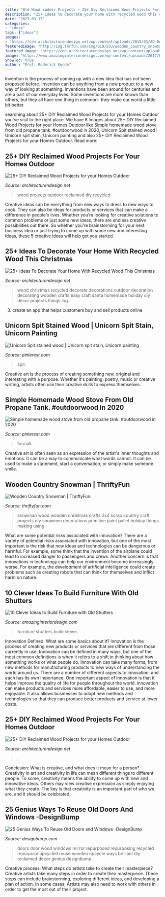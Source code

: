 ```yaml
---
title: "Old Wood Ladder Projects ~ 25+ Diy Reclaimed Wood Projects For Your Homes Outdoor"
description: "25+ ideas to decorate your home with recycled wood this christmas"
date: "2023-09-17"
categories:
- "ideas"
tags: ["ideas"]
images:
- "https://cdn.architecturendesign.net/wp-content/uploads/2015/05/AD-Outdoor-Reclaimed-Wood-Projects-21.jpg"
featuredImage: "http://img.thrfun.com/img/019/503/wooden_country_snowman_l8.jpg"
featured_image: "https://cdn.architecturendesign.net/wp-content/uploads/2015/05/AD-Outdoor-Reclaimed-Wood-Projects-21.jpg"
image: "https://www.amazinginteriordesign.com/wp-content/uploads/2017/07/10-Clever-Ideas-to-Build-Furniture-with-Old-Shutters-fi.jpg"
ShowToc: true
author: "Prof. Roderick Kunde"
---
```



Invention is the process of coming up with a new idea that has not been proposed before. Invention can be anything from a new product to a new way of looking at something. Inventions have been around for centuries and are a part of our everyday lives. Some inventions are more known than others, but they all have one thing in common- they make our world a little bit better.

	

		
searching about 25+ DIY Reclaimed Wood Projects for your Homes Outdoor you've visit to the right place. We have 8 Images about 25+ DIY Reclaimed Wood Projects for your Homes Outdoor like Simple homemade wood stove from old propane tank. #outdoorwood in 2020, Unicorn Spit stained wood | Unicorn spit stain, Unicorn painting and also 25+ DIY Reclaimed Wood Projects for your Homes Outdoor. Read more:
		
    
## 25+ DIY Reclaimed Wood Projects For Your Homes Outdoor

<img loading=lazy src="http://cdn.architecturendesign.net/wp-content/uploads/2015/05/AD-Outdoor-Reclaimed-Wood-Projects-23.jpg" onerror="this.onerror=null;this.src='https://tse4.mm.bing.net/th?id=OIP.FXp5tTQw-JikXafP_vPTzgHaOd&amp;pid=15.1';" alt="25+ DIY Reclaimed Wood Projects for your Homes Outdoor">

_Source: architecturendesign.net_

>wood projects outdoor reclaimed diy recycled. 

	

Creative ideas can be everything from new ways to dress to new ways to cook. They can also be ideas for products or services that can make a difference in people's lives. Whether you're looking for creative solutions to common problems or just some new ideas, there are endless creative possibilities out there. So whether you're brainstorming for your next business idea or just trying to come up with some new and interesting ideas, these 5 creative ideas will help get you started.

    
## 25+ Ideas To Decorate Your Home With Recycled Wood This Christmas

<img loading=lazy src="http://cdn.architecturendesign.net/wp-content/uploads/2015/12/AD-Ideas-To-Decorate-Your-Home-With-Recycled-Wood-This-07.jpg" onerror="this.onerror=null;this.src='https://tse3.mm.bing.net/th?id=OIP.inxbygnc2H6XsgRyXn9qrQAAAA&amp;pid=15.1';" alt="25+ Ideas To Decorate Your Home With Recycled Wood This Christmas">

_Source: architecturendesign.net_

>wood christmas recycled decorate decorations outdoor decoration decorating wooden crafts easy craft santa homemade holiday diy decor projects things log. 

	

3. create an app that helps customers buy and sell products online 

    
## Unicorn Spit Stained Wood | Unicorn Spit Stain, Unicorn Painting

<img loading=lazy src="https://i.pinimg.com/736x/03/db/36/03db3607b9eeb1726e2968acb43116bd.jpg" onerror="this.onerror=null;this.src='https://tse1.mm.bing.net/th?id=OIP.GExhKTXlzkv6Yb8jqxbfdAHaLp&amp;pid=15.1';" alt="Unicorn Spit stained wood | Unicorn spit stain, Unicorn painting">

_Source: pinterest.com_

>spit. 

	

Creative art is the process of creating something new, original and interesting with a purpose. Whether it's painting, poetry, music or creative writing, artists often use their creative skills to express themselves.

    
## Simple Homemade Wood Stove From Old Propane Tank. #outdoorwood In 2020

<img loading=lazy src="https://i.pinimg.com/736x/5d/e3/7e/5de37e56fa554137162c6f18c3998a79.jpg" onerror="this.onerror=null;this.src='https://tse4.mm.bing.net/th?id=OIP.nvFv07VmXgExma4o6IhMzAHaJ3&amp;pid=15.1';" alt="Simple homemade wood stove from old propane tank. #outdoorwood in 2020">

_Source: pinterest.com_

>farmall. 

	

Creative art is often seen as an expression of the artist's inner thoughts and emotions. It can be a way to communicate what words cannot. It can be used to make a statement, start a conversation, or simply make someone smile.

    
## Wooden Country Snowman | ThriftyFun

<img loading=lazy src="http://img.thrfun.com/img/019/503/wooden_country_snowman_l8.jpg" onerror="this.onerror=null;this.src='https://tse4.mm.bing.net/th?id=OIP.0cFIJ7Y1ZiqoUwSceM8CuAAAAA&amp;pid=15.1';" alt="Wooden Country Snowman | ThriftyFun">

_Source: thriftyfun.com_

>snowman wood wooden christmas crafts 2x4 scrap country craft projects diy snowmen decorations primitive paint pallet holiday things making using. 

	

What are some potential risks associated with innovation?
There are a variety of potential risks associated with innovation, but one of the most important is the risk that new ideas and technologies can be dangerous or harmful. For example, some think that the invention of the airplane could lead to increased danger to passengers and crews. Another concern is that innovations in technology can help our environment become increasingly worse. For example, the development of artificial intelligence could create problems such as creating robots that can think for themselves and inflict harm on nature.

    
## 10 Clever Ideas To Build Furniture With Old Shutters

<img loading=lazy src="https://www.amazinginteriordesign.com/wp-content/uploads/2017/07/10-Clever-Ideas-to-Build-Furniture-with-Old-Shutters-fi.jpg" onerror="this.onerror=null;this.src='https://tse1.mm.bing.net/th?id=OIP.b4xWbFrMXbL_GrpJzQCI9AHaO0&amp;pid=15.1';" alt="10 Clever Ideas to Build Furniture with Old Shutters">

_Source: amazinginteriordesign.com_

>furniture shutters build clever. 

	

Innovation Defined: What are some basics about it?
Innovation is the process of creating new products or services that are different from those currently in use. Innovation can be defined in many ways, but one of the most common definitions is when it refers to a shift in thinking about how something works or what people do. Innovation can take many forms, from new methods for manufacturing products to new ways of understanding the world around us. There are a number of different aspects to innovation, and each has its own importance.
One important aspect of innovation is that it helps improve the quality of life for people throughout the world. Innovation can make products and services more affordable, easier to use, and more enjoyable. It also allows businesses to adopt new methods and technologies so that they can produce better products and service at lower costs.

    
## 25+ DIY Reclaimed Wood Projects For Your Homes Outdoor

<img loading=lazy src="https://cdn.architecturendesign.net/wp-content/uploads/2015/05/AD-Outdoor-Reclaimed-Wood-Projects-21.jpg" onerror="this.onerror=null;this.src='https://tse2.mm.bing.net/th?id=OIP.B3yuWxu1D_hDpOPDKO6NcQHaLH&amp;pid=15.1';" alt="25+ DIY Reclaimed Wood Projects for your Homes Outdoor">

_Source: architecturendesign.net_

>. 

	

Conclusion: What is creative, and what does it mean for a person?
Creativity in art and creativity in life can mean different things to different people. To some, creativity means the ability to come up with new and innovative ideas. Others may view creative expression as simply enjoying what they create. The key is that creativity is an important part of who we are, and it should be celebrated.

    
## 25 Genius Ways To Reuse Old Doors And Windows -DesignBump

<img loading=lazy src="https://cdn.designbump.com/wp-content/uploads/2015/11/window-door04.jpg" onerror="this.onerror=null;this.src='https://tse2.mm.bing.net/th?id=OIP._5VftGwb_0xXV-rEM7seSAHaLG&amp;pid=15.1';" alt="25 Genius Ways To Reuse Old Doors and Windows -DesignBump">

_Source: designbump.com_

>doors door wood windows mirror repurposed repurposing recycled repurpose upcycled reuse wooden upcycle ways brilliant diy reclaimed decor genius designbump. 

	

Creative process: What steps do artists take to create their masterpiece?
Creative artists take many steps in order to create their masterpiece. These steps can include brainstorming, exploring different ideas, and developing a plan of action. In some cases, Artists may also need to work with others in order to get the most out of their project.

